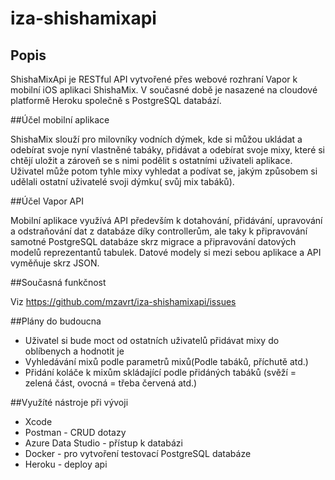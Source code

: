 # iza-shishamixapi

## Popis

ShishaMixApi je RESTful API vytvořené přes webové rozhraní Vapor k mobilní iOS aplikaci ShishaMix. V současné době je nasazené na cloudové platformě Heroku společně s PostgreSQL databází.

##Účel mobilní aplikace

ShishaMix slouží pro milovníky vodních dýmek, kde si můžou ukládat a odebírat svoje nyní vlastněné tabáky, přidávat a odebírat svoje mixy, které si chtějí uložit a zároveň se s nimi podělit s ostatními uživateli aplikace. Uživatel může potom tyhle mixy vyhledat a podívat se, jakým způsobem si udělali ostatní uživatelé svoji dýmku( svůj mix tabáků).

    
##Účel Vapor API

Mobilní aplikace využívá API především k dotahování, přidávání, upravování a odstraňování dat z databáze díky controllerům, ale taky k připravování samotné PostgreSQL databáze skrz migrace a připravování datových modelů reprezentantů tabulek. Datové modely si mezi sebou aplikace a API vyměňuje skrz JSON.

##Současná funkčnost

Viz https://github.com/mzavrt/iza-shishamixapi/issues

##Plány do budoucna

- Uživatel si bude moct od ostatních uživatelů přidávat mixy do oblíbenych a hodnotit je 
- Vyhledávání mixů podle parametrů mixů(Podle tabáků, příchutě atd.)
- Přidání koláče k mixům skládající podle přidáných tabáků (svěží = zelená část, ovocná = třeba červená atd.)

##Využíté nástroje při vývoji

- Xcode
- Postman - CRUD dotazy
- Azure Data Studio - přístup k databázi
- Docker - pro vytvoření testovací PostgreSQL databáze
- Heroku - deploy api
